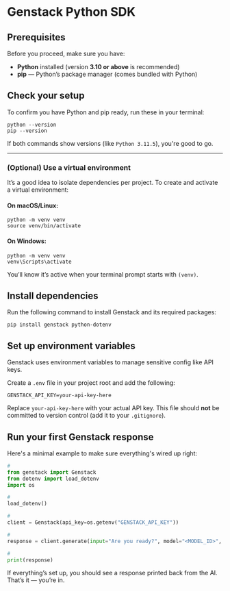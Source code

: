 # **Genstack Python SDK**


## **Prerequisites**

Before you proceed, make sure you have:

- **Python** installed (version **3.10 or above** is recommended)
- **pip** — Python’s package manager (comes bundled with Python)

## **Check your setup**

To confirm you have Python and pip ready, run these in your terminal:

```
python --version
pip --version
```


If both commands show versions (like `Python 3.11.5`), you're good to go.

---

### (Optional) Use a virtual environment

It’s a good idea to isolate dependencies per project. To create and activate a virtual environment:

#### On macOS/Linux:

```
python -m venv venv
source venv/bin/activate
```

#### On Windows:

```shell
python -m venv venv
venv\Scripts\activate
```

You’ll know it’s active when your terminal prompt starts with `(venv)`.

## **Install dependencies**

Run the following command to install Genstack and its required packages:

```shell
pip install genstack python-dotenv
```

## **Set up environment variables**

Genstack uses environment variables to manage sensitive config like API keys.

Create a `.env` file in your project root and add the following:

```env
GENSTACK_API_KEY=your-api-key-here
```

Replace `your-api-key-here` with your actual API key. This file should **not** be committed to version control (add it to your `.gitignore`).

## **Run your first Genstack response**

Here's a minimal example to make sure everything's wired up right:

```python
#
from genstack import Genstack
from dotenv import load_dotenv
import os

#
load_dotenv()

#
client = Genstack(api_key=os.getenv("GENSTACK_API_KEY"))

#
response = client.generate(input="Are you ready?", model="<MODEL_ID>", track="<YOUR_TRACK_NAME>")

#
print(response)
```

If everything’s set up, you should see a response printed back from the AI. That’s it — you’re in.